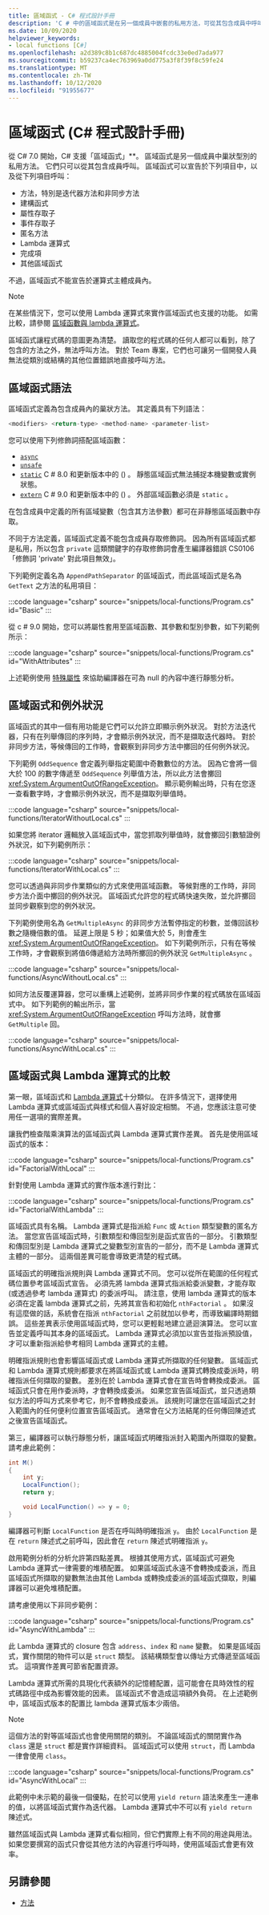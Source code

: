 ```yaml
---
title: 區域函式 - C# 程式設計手冊
description: 'C # 中的區域函式是在另一個成員中嵌套的私用方法，可從其包含成員中呼叫。'
ms.date: 10/09/2020
helpviewer_keywords:
- local functions [C#]
ms.openlocfilehash: a2d389c8b1c687dc4885004fcdc33e0ed7ada977
ms.sourcegitcommit: b59237ca4ec763969a0dd775a3f8f39f8c59fe24
ms.translationtype: MT
ms.contentlocale: zh-TW
ms.lasthandoff: 10/12/2020
ms.locfileid: "91955677"
---
```

# <a name="local-functions-c-programming-guide"></a>區域函式 (C# 程式設計手冊)

從 C# 7.0 開始，C# 支援「區域函式」**。 區域函式是另一個成員中巢狀型別的私用方法。 它們只可以從其包含成員呼叫。 區域函式可以宣告於下列項目中，以及從下列項目呼叫：

- 方法，特別是迭代器方法和非同步方法
- 建構函式
- 屬性存取子
- 事件存取子
- 匿名方法
- Lambda 運算式
- 完成項
- 其他區域函式

不過，區域函式不能宣告於運算式主體成員內。

> [!NOTE]
> 在某些情況下，您可以使用 Lambda 運算式來實作區域函式也支援的功能。 如需比較，請參閱 [區域函數與 lambda 運算式](#local-functions-vs-lambda-expressions)。

區域函式讓程式碼的意圖更為清楚。 讀取您的程式碼的任何人都可以看到，除了包含的方法之外，無法呼叫方法。 對於 Team 專案，它們也可讓另一個開發人員無法從類別或結構的其他位置錯誤地直接呼叫方法。

## <a name="local-function-syntax"></a>區域函式語法

區域函式定義為包含成員內的巢狀方法。 其定義具有下列語法：

```csharp
<modifiers> <return-type> <method-name> <parameter-list>
```

您可以使用下列修飾詞搭配區域函數：

- [`async`](../../language-reference/keywords/async.md)
- [`unsafe`](../../language-reference/keywords/unsafe.md)
- [`static`](../../language-reference/keywords/static.md) C # 8.0 和更新版本中的 () 。 靜態區域函式無法捕捉本機變數或實例狀態。
- [`extern`](../../language-reference/keywords/extern.md) C # 9.0 和更新版本中的 () 。 外部區域函數必須是 `static` 。

在包含成員中定義的所有區域變數（包含其方法參數）都可在非靜態區域函數中存取。

不同于方法定義，區域函式定義不能包含成員存取修飾詞。 因為所有區域函式都是私用，所以包含 `private` 這類關鍵字的存取修飾詞會產生編譯器錯誤 CS0106「修飾詞 'private' 對此項目無效」。

下列範例定義名為 `AppendPathSeparator` 的區域函式，而此區域函式是名為 `GetText` 之方法的私用項目：

:::code language="csharp" source="snippets/local-functions/Program.cs" id="Basic" :::

從 c # 9.0 開始，您可以將屬性套用至區域函數、其參數和型別參數，如下列範例所示：

:::code language="csharp" source="snippets/local-functions/Program.cs" id="WithAttributes" :::

上述範例使用 [特殊屬性](../../language-reference/attributes/nullable-analysis.md) 來協助編譯器在可為 null 的內容中進行靜態分析。

## <a name="local-functions-and-exceptions"></a>區域函式和例外狀況

區域函式的其中一個有用功能是它們可以允許立即顯示例外狀況。 對於方法迭代器，只有在列舉傳回的序列時，才會顯示例外狀況，而不是擷取迭代器時。 對於非同步方法，等候傳回的工作時，會觀察到非同步方法中擲回的任何例外狀況。

下列範例 `OddSequence` 會定義列舉指定範圍中奇數數位的方法。 因為它會將一個大於 100 的數字傳遞至 `OddSequence` 列舉值方法，所以此方法會擲回 <xref:System.ArgumentOutOfRangeException>。 顯示範例輸出時，只有在您逐一查看數字時，才會顯示例外狀況，而不是擷取列舉值時。

:::code language="csharp" source="snippets/local-functions/IteratorWithoutLocal.cs" :::

如果您將 iterator 邏輯放入區域函式中，當您抓取列舉值時，就會擲回引數驗證例外狀況，如下列範例所示：

:::code language="csharp" source="snippets/local-functions/IteratorWithLocal.cs" :::

您可以透過與非同步作業類似的方式來使用區域函數。 等候對應的工作時，非同步方法介面中擲回的例外狀況。 區域函式允許您的程式碼快速失敗，並允許擲回並同步觀察到您的例外狀況。

下列範例使用名為 `GetMultipleAsync` 的非同步方法暫停指定的秒數，並傳回該秒數之隨機倍數的值。 延遲上限是 5 秒；如果值大於 5，則會產生 <xref:System.ArgumentOutOfRangeException>。 如下列範例所示，只有在等候工作時，才會觀察到將值6傳遞給方法時所擲回的例外狀況 `GetMultipleAsync` 。

:::code language="csharp" source="snippets/local-functions/AsyncWithoutLocal.cs" :::

如同方法反覆運算器，您可以重構上述範例，並將非同步作業的程式碼放在區域函式中。 如下列範例的輸出所示，當 <xref:System.ArgumentOutOfRangeException> 呼叫方法時，就會擲 `GetMultiple` 回。

:::code language="csharp" source="snippets/local-functions/AsyncWithLocal.cs" :::

## <a name="local-functions-vs-lambda-expressions"></a>區域函式與 Lambda 運算式的比較

第一眼，區域函式和 [Lambda 運算式](../../language-reference/operators/lambda-expressions.md)十分類似。 在許多情況下，選擇使用 Lambda 運算式或區域函式與樣式和個人喜好設定相關。 不過，您應該注意可使用任一選項的實際差異。

讓我們檢查階乘演算法的區域函式與 Lambda 運算式實作差異。 首先是使用區域函式的版本：

:::code language="csharp" source="snippets/local-functions/Program.cs" id="FactorialWithLocal" :::

針對使用 Lambda 運算式的實作版本進行對比：

:::code language="csharp" source="snippets/local-functions/Program.cs" id="FactorialWithLambda" :::

區域函式具有名稱。 Lambda 運算式是指派給 `Func` 或 `Action` 類型變數的匿名方法。 當您宣告區域函式時，引數類型和傳回型別是函式宣告的一部分。 引數類型和傳回型別是 Lambda 運算式之變數型別宣告的一部分，而不是 Lambda 運算式主體的一部分。 這兩個差異可能會導致更清楚的程式碼。

區域函式的明確指派規則與 Lambda 運算式不同。 您可以從所在範圍的任何程式碼位置參考區域函式宣告。 必須先將 lambda 運算式指派給委派變數，才能存取 (或透過參考 lambda 運算式) 的委派呼叫。 請注意，使用 lambda 運算式的版本必須在定義 lambda 運算式之前，先將其宣告和初始化 `nthFactorial` 。 如果沒有這麼做的話，系統會在指派 `nthFactorial` 之前就加以參考，而導致編譯時期錯誤。 這些差異表示使用區域函式時，您可以更輕鬆地建立遞迴演算法。 您可以宣告並定義呼叫其本身的區域函式。 Lambda 運算式必須加以宣告並指派預設值，才可以重新指派給參考相同 Lambda 運算式的主體。

明確指派規則也會影響區域函式或 Lambda 運算式所擷取的任何變數。 區域函式和 Lambda 運算式規則都要求在將區域函式或 Lambda 運算式轉換成委派時，明確指派任何擷取的變數。 差別在於 Lambda 運算式會在宣告時會轉換成委派。 區域函式只會在用作委派時，才會轉換成委派。 如果您宣告區域函式，並只透過類似方法的呼叫方式來參考它，則不會轉換成委派。 該規則可讓您在區域函式之封入範圍內的任何便利位置宣告區域函式。 通常會在父方法結尾的任何傳回陳述式之後宣告區域函式。

第三，編譯器可以執行靜態分析，讓區域函式明確指派封入範圍內所擷取的變數。 請考慮此範例：

```csharp
int M()
{
    int y;
    LocalFunction();
    return y;

    void LocalFunction() => y = 0;
}
```

編譯器可判斷 `LocalFunction` 是否在呼叫時明確指派 `y`。 由於 `LocalFunction` 是在 `return` 陳述式之前呼叫，因此會在 `return` 陳述式明確指派 `y`。

啟用範例分析的分析允許第四點差異。 根據其使用方式，區域函式可避免 Lambda 運算式一律需要的堆積配置。 如果區域函式永遠不會轉換成委派，而且區域函式所擷取的變數無法由其他 Lambda 或轉換成委派的區域函式擷取，則編譯器可以避免堆積配置。

請考慮使用以下非同步範例：

:::code language="csharp" source="snippets/local-functions/Program.cs" id="AsyncWithLambda" :::

此 Lambda 運算式的 closure 包含 `address`、`index` 和 `name` 變數。 如果是區域函式，實作關閉的物件可以是 `struct` 類型。 該結構類型會以傳址方式傳遞至區域函式。 這項實作差異可節省配置資源。

Lambda 運算式所需的具現化代表額外的記憶體配置，這可能會在具時效性的程式碼路徑中成為影響效能的因素。 區域函式不會造成這項額外負荷。 在上述範例中，區域函式版本的配置比 lambda 運算式版本少兩倍。

> [!NOTE]
> 這個方法的對等區域函式也會使用關閉的類別。 不論區域函式的關閉實作為 `class` 還是 `struct` 都是實作詳細資料。 區域函式可以使用 `struct`，而 Lambda 一律會使用 `class`。

:::code language="csharp" source="snippets/local-functions/Program.cs" id="AsyncWithLocal" :::

此範例中未示範的最後一個優點，在於可以使用 `yield return` 語法來產生一連串的值，以將區域函式實作為迭代器。 Lambda 運算式中不可以有 `yield return` 陳述式。

雖然區域函式與 Lambda 運算式看似相同，但它們實際上有不同的用途與用法。 如果您要撰寫的函式只會從其他方法的內容進行呼叫時，使用區域函式會更有效率。

## <a name="see-also"></a>另請參閱

- [方法](methods.md)
